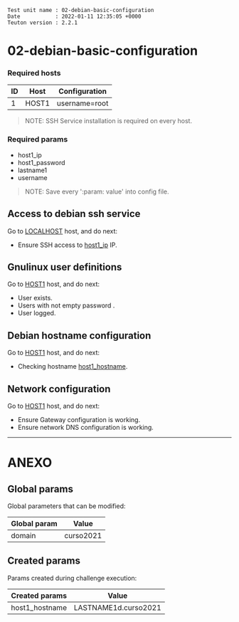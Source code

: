 ```
Test unit name : 02-debian-basic-configuration
Date           : 2022-01-11 12:35:05 +0000
Teuton version : 2.2.1
```

# 02-debian-basic-configuration

### Required hosts

| ID | Host | Configuration |
| --- | --- | --- |
| 1 | HOST1 | username=root |

> NOTE: SSH Service installation is required on every host.

### Required params
* host1_ip
* host1_password
* lastname1
* username

> NOTE: Save every ':param: value' into config file.

## Access to debian ssh service


Go to [LOCALHOST](#required-hosts) host, and do next:
* Ensure SSH access to [host1_ip](#required-params) IP.

## Gnulinux user definitions


Go to [HOST1](#required-hosts) host, and do next:
* User <USERNAME> exists.
* Users <USERNAME> with not empty password .
* User <USERNAME> logged.

## Debian hostname configuration


Go to [HOST1](#required-hosts) host, and do next:
* Checking hostname [host1_hostname](#created-params).

## Network configuration


Go to [HOST1](#required-hosts) host, and do next:
* Ensure Gateway configuration is working.
* Ensure network DNS configuration is working.

---
# ANEXO

## Global params

Global parameters that can be modified:

| Global param | Value |
| --- | --- |
|domain|curso2021|

## Created params

Params created during challenge execution:

| Created params | Value |
| --- | --- |
|host1_hostname|LASTNAME1d.curso2021|
